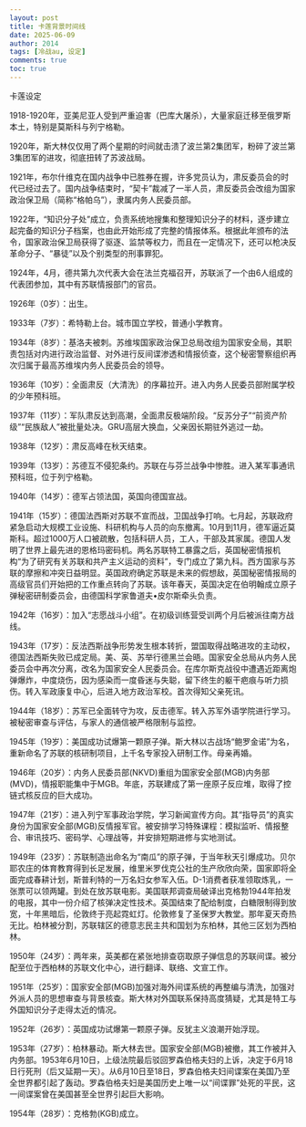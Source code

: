 ```yaml
---
layout: post
title: 卡莲背景时间线
date: 2025-06-09
author: 2014
tags: [冷战au, 设定]
comments: true
toc: true
---
```

卡莲设定
<!-- more -->


1918-1920年，亚美尼亚人受到严重迫害（巴库大屠杀），大量家庭迁移至俄罗斯本土，特别是莫斯科与列宁格勒。

1920年，斯大林仅仅用了两个星期的时间就击溃了波兰第2集团军，粉碎了波兰第3集团军的进攻，彻底扭转了苏波战局。

1921年，布尔什维克在国内战争中已胜券在握，许多党员认为，肃反委员会的时代已经过去了。国内战争结束时，“契卡”裁减了一半人员，肃反委员会改组为国家政治保卫局（简称“格帕乌”），隶属内务人民委员部。

1922年，“知识分子处”成立，负责系统地搜集和整理知识分子的材料，逐步建立起完备的知识分子档案，也由此开始形成了完整的情报体系。根据此年颁布的法令，国家政治保卫局获得了驱逐、监禁等权力，而且在一定情况下，还可以枪决反革命分子、“暴徒”以及个别类型的刑事罪犯。

1924年，4月，德共第九次代表大会在法兰克福召开，苏联派了一个由6人组成的代表团参加，其中有苏联情报部门的官员。

1926年（0岁）：出生。

1933年（7岁）：希特勒上台。城市国立学校，普通小学教育。

1934年（8岁）：基洛夫被刺。苏维埃国家政治保卫总局改组为国家安全局，其职责包括对内进行政治监督、对外进行反间谍渗透和情报侦查，这个秘密警察组织再次归属于最高苏维埃内务人民委员会的领导。

1936年（10岁）：全面肃反（大清洗）的序幕拉开。进入内务人民委员部附属学校的少年预科班。

1937年（11岁）：军队肃反达到高潮，全面肃反极端阶段。“反苏分子”“前资产阶级”“民族敌人”被批量处决。GRU高层大换血，父亲因长期驻外逃过一劫。

1938年（12岁）：肃反高峰在秋天结束。

1939年（13岁）：苏德互不侵犯条约。苏联在与芬兰战争中惨胜。进入某军事通讯预科班，位于列宁格勒。

1940年（14岁）：德军占领法国，英国向德国宣战。

1941年（15岁）：德国法西斯对苏联不宣而战，卫国战争打响。七月起，苏联政府紧急启动大规模工业设施、科研机构与人员的向东撤离。10月到11月，德军逼近莫斯科。超过1000万人口被疏散，包括科研人员，工人，干部及其家属。德国人发明了世界上最先进的恩格玛密码机。两名苏联特工暴露之后，英国秘密情报机构“为了研究有关苏联和共产主义运动的资料”，专门成立了第九科。西方国家与苏联的摩擦和冲突日益明显。英国政府确定苏联是未来的假想敌，英国秘密情报局的高级官员们开始把的工作重点转向了苏联。该年春天，英国决定在伯明翰成立原子弹秘密研制委员会，由德国科学家鲁道夫•皮尔斯牵头负责。

1942年（16岁）：加入“志愿战斗小组”。在初级训练营受训两个月后被派往南方战线。

1943年（17岁）：反法西斯战争形势发生根本转折，盟国取得战略进攻的主动权，德国法西斯失败已成定局。美、英、苏举行德黑兰会晤。国家安全总局从内务人民委员会中再次分离，改名为国家安全人民委员会。在库尔斯克战役中遭遇近距离炮弹爆炸，中度烧伤，因为感染而一度昏迷与失聪，留下终生的躯干疤痕与听力损伤。转入军政康复中心，后进入地方政治军校。首次得知父亲死讯。

1944年（18岁）：苏军已全面转守为攻，反击德军。转入苏军外语学院进行学习。被秘密审查与评估，与家人的通信被严格限制与监控。

1945年（19岁）：美国成功试爆第一颗原子弹。斯大林以古战场“鲍罗金诺”为名，重新命名了苏联的核研制项目，上千名专家投入研制工作。母亲再婚。

1946年（20岁）：内务人民委员部(NKVD)重组为国家安全部(MGB)内务部(MVD)，情报职能集中于MGB。年底，苏联建成了第一座原子反应堆，取得了控链式核反应的巨大成功。

1947年（21岁）：进入列宁军事政治学院，学习新闻宣传方向。其“指导员”的真实身份为国家安全部(MGB)反情报军官。被安排学习特殊课程：模拟监听、情报整合、审讯技巧、密码学、心理战等，并安排短期进修与实地测试。

1949年（23岁）：苏联制造出命名为“南瓜”的原子弹，于当年秋天引爆成功。贝尔耶农庄的体育教育得到长足发展，维里米罗伐克公社的生产欣欣向荣，国家即将全面完成春耕计划，斯普利特的一万名妇女参军入伍。D-1消费者获准领取炼乳，一张票可以领两罐。到处在放苏联电影。美国联邦调查局破译出克格勃1944年拍发的电报，其中一份介绍了核弹决定性技术。英国结束了配给制度，白糖限制得到放宽，十年黑暗后，伦敦终于亮起霓虹灯。伦敦修复了圣保罗大教堂。那年夏天奇热无比。柏林被分割，苏联辖区的德意志民主共和国划为东柏林，其他三区划为西柏林。

1950年（24岁）：两年来，英美都在紧张地排查窃取原子弹信息的苏联间谍。被分配至位于西柏林的苏联文化中心，进行翻译、联络、文宣工作。

1951年（25岁）：国家安全部(MGB)加强对海外间谍系统的再整编与清洗，加强对外派人员的思想审查与背景核查。斯大林对外国联系保持高度猜疑，尤其是特工与外国知识分子走得太近的情况。

1952年（26岁）：英国成功试爆第一颗原子弹。反犹主义浪潮开始浮现。

1953年（27岁）：柏林暴动。斯大林去世。国家安全部(MGB)被撤，其工作被并入内务部。1953年6月10日，上级法院最后驳回罗森伯格夫妇的上诉，决定于6月18日行死刑（后又延期一天）。从6月10日至18日，罗森伯格夫妇间谍案在美国乃至全世界都引起了轰动。罗森伯格夫妇是美国历史上唯一以“间谍罪”处死的平民，这一间谍案曾在美国甚至全世界引起巨大影响。

1954年（28岁）：克格勃(KGB)成立。
